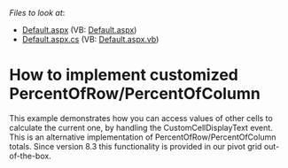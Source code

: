 <!-- default file list -->
*Files to look at*:

* [Default.aspx](./CS/Default.aspx) (VB: [Default.aspx](./VB/Default.aspx))
* [Default.aspx.cs](./CS/Default.aspx.cs) (VB: [Default.aspx.vb](./VB/Default.aspx.vb))
<!-- default file list end -->
# How to implement customized PercentOfRow/PercentOfColumn


<p>This example demonstrates how you can access values of other cells to calculate the current one, by handling the CustomCellDisplayText event. This is an alternative implementation of PercentOfRow/PercentOfColumn totals. Since version 8.3 this functionality is provided in our pivot grid out-of-the-box.</p>

<br/>


